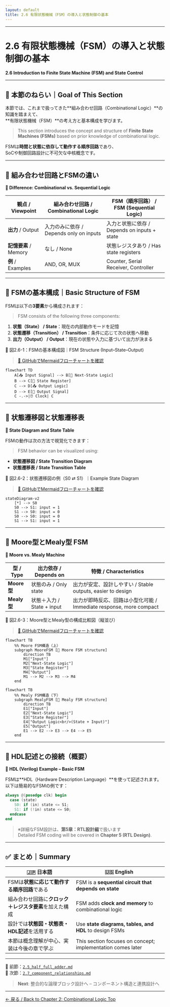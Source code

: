 ```yaml
---
layout: default
title: 2.6 有限状態機械（FSM）の導入と状態制御の基本
---
```


---

# 2.6 有限状態機械（FSM）の導入と状態制御の基本  
**2.6 Introduction to Finite State Machine (FSM) and State Control**

---

## 🎯 本節のねらい｜Goal of This Section

本節では、これまで扱ってきた**組み合わせ回路（Combinational Logic）**の知識を踏まえて、  
**有限状態機械（FSM）**の考え方と基本構成を学びます。  
> This section introduces the concept and structure of **Finite State Machines (FSMs)** based on prior knowledge of combinational logic.

FSMは**時間と状態に依存して動作する順序回路**であり、  
SoCや制御回路設計に不可欠な中核概念です。

---

## 🔹 組み合わせ回路とFSMの違い  
**🔸 Difference: Combinational vs. Sequential Logic**

| 観点 / Viewpoint | 組み合わせ回路 / Combinational Logic | FSM（順序回路） / FSM (Sequential Logic) |
|------------------|---------------------------------------|-------------------------------------------|
| **出力** / Output | 入力のみに依存 / Depends only on inputs | 入力と状態に依存 / Depends on inputs + state |
| **記憶要素** / Memory | なし / None | 状態レジスタあり / Has state registers |
| **例** / Examples | AND, OR, MUX | Counter, Serial Receiver, Controller |

---

## 🔹 FSMの基本構成｜Basic Structure of FSM

FSMは以下の**3要素**から構成されます：  
> FSM consists of the following three components:

1. **状態（State） / State**：現在の内部動作モードを記憶  
2. **状態遷移（Transition） / Transition**：条件に応じて次の状態へ移動  
3. **出力（Output） / Output**：現在の状態や入力に基づいて出力が決まる

📘 図2.6-1：FSMの基本構成図｜FSM Structure (Input–State–Output)  
> [📎 GitHubでMermaidフローチャートを確認](https://github.com/Samizo-AITL/Edusemi-v4x/blob/main/chapter2_comb_logic/2.6_fsm_intro.md)

```mermaid
flowchart TD
    A[📥 Input Signal] --> B[🔄 Next-State Logic]
    B --> C[🧠 State Register]
    C --> D[📤 Output Logic]
    D --> E[📶 Output Signal]
    C -.->|⏰ Clock| C
```

---

## 🔹 状態遷移図と状態遷移表  
**🔸 State Diagram and State Table**

FSMの動作は次の方法で視覚化できます：  
> FSM behavior can be visualized using:

- **状態遷移図 / State Transition Diagram**  
- **状態遷移表 / State Transition Table**

📘 図2.6-2：状態遷移図の例（S0 ⇄ S1）｜Example State Diagram  
> [📎 GitHubでMermaidフローチャートを確認](https://github.com/Samizo-AITL/Edusemi-v4x/blob/main/chapter2_comb_logic/2.6_fsm_intro.md)

```mermaid
stateDiagram-v2
    [*] --> S0
    S0 --> S1: input = 1
    S1 --> S0: input = 0
    S0 --> S0: input = 0
    S1 --> S1: input = 1
```
    
---

## 🔹 Moore型とMealy型 FSM  
**🔸 Moore vs. Mealy Machine**

| 型 / Type | 出力依存 / Depends on | 特徴 / Characteristics |
|-----------|------------------------|--------------------------|
| **Moore型** | 状態のみ / Only state | 出力が安定、設計しやすい / Stable outputs, easier to design |
| **Mealy型** | 状態＋入力 / State + input | 出力が即時反応、回路は小型化可能 / Immediate response, more compact |

📘 図2.6-3：Moore型とMealy型の構成比較図（縦並び）  
> [📎 GitHubでMermaidフローチャートを確認](https://github.com/Samizo-AITL/Edusemi-v4x/blob/main/chapter2_comb_logic/2.6_fsm_intro.md)

```mermaid
flowchart TB
    %% Moore FSM構造（上）
    subgraph MooreFSM [📘 Moore FSM structure]
        direction TB
        M1["Input"]
        M2["Next-State Logic"]
        M3["State Register"]
        M4["Output"]
        M1 --> M2 --> M3 --> M4
    end
```
```mermaid
flowchart TB
    %% Mealy FSM構造（下）
    subgraph MealyFSM [📘 Mealy FSM structure]
        direction TB
        E1["Input"]
        E2["Next-State Logic"]
        E3["State Register"]
        E4["Output Logic<br/>(State + Input)"]
        E5["Output"]
        E1 --> E2 --> E3 --> E4 --> E5
    end
```


---

## 🔹 HDL記述との接続（概要）  
**🔸 HDL (Verilog) Example – Basic FSM**

FSMは**HDL（Hardware Description Language）**を使って記述されます。  
以下は簡易的なFSMの例です：

```verilog
always @(posedge clk) begin
  case (state)
    S0: if (in) state <= S1;
    S1: if (!in) state <= S0;
  endcase
end
```

> ※詳細なFSM設計は、**第5章：RTL設計編**で扱います  
> Detailed FSM coding will be covered in **Chapter 5 (RTL Design)**.

---

## ✅ まとめ｜Summary

| 🇯🇵 日本語 | 🇺🇸 English |
|-----------|------------|
| FSMは**状態に応じて動作する順序回路**である | FSM is a **sequential circuit that depends on state** |
| 組み合わせ回路に**クロック＋レジスタ要素**を加えた構成 | FSM adds **clock and memory** to combinational logic |
| 設計では**状態図・状態表・HDL記述**を活用する | Use **state diagrams, tables, and HDL** to design FSMs |
| 本節は概念理解が中心、実装は今後の章で学ぶ | This section focuses on concept; implementation comes later |

---

📎 前節：[`2.5_half_full_adder.md`](./2.5_half_full_adder.md)  
📎 次節：[`2.7_component_relationships.md`](./2.7_component_relationships.md)  
> **Next**: 整合的な論理ブロック設計へ – コンポーネント構造と連携設計へ

---

[← 戻る / Back to Chapter 2: Combinational Logic Top](./README.md)
